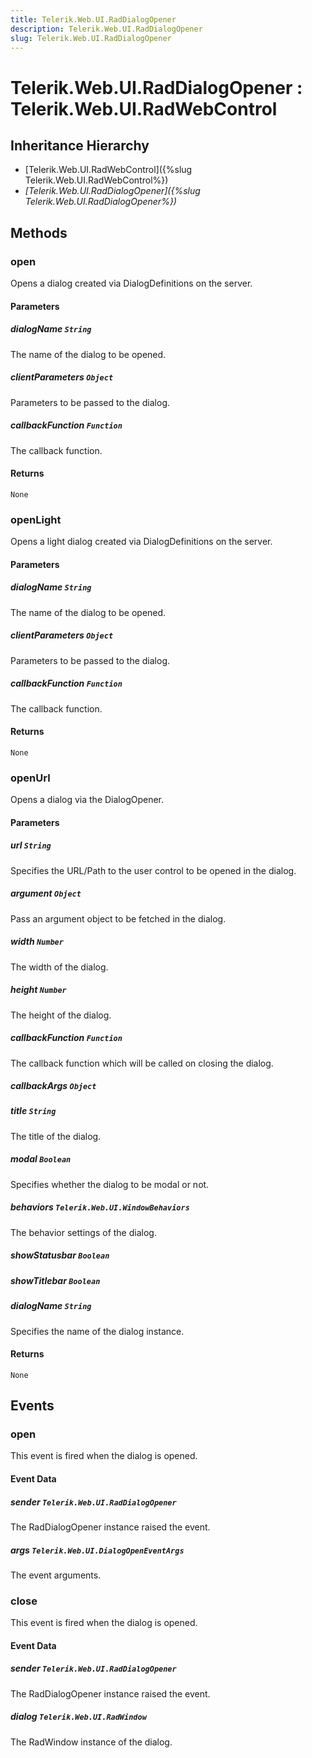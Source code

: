 ```yaml
---
title: Telerik.Web.UI.RadDialogOpener
description: Telerik.Web.UI.RadDialogOpener
slug: Telerik.Web.UI.RadDialogOpener
---
```


# Telerik.Web.UI.RadDialogOpener : Telerik.Web.UI.RadWebControl

## Inheritance Hierarchy

* [Telerik.Web.UI.RadWebControl]({%slug Telerik.Web.UI.RadWebControl%})
* *[Telerik.Web.UI.RadDialogOpener]({%slug Telerik.Web.UI.RadDialogOpener%})*


## Methods

### open 

Opens a dialog created via DialogDefinitions on the server.

#### Parameters

##### dialogName `String`

The name of the dialog to be opened. 

##### clientParameters `Object`

Parameters to be passed to the dialog.

##### callbackFunction `Function`

The callback function.

#### Returns

`None`


### openLight 

Opens a light dialog created via DialogDefinitions on the server.

#### Parameters

##### dialogName `String`

The name of the dialog to be opened. 

##### clientParameters `Object`

Parameters to be passed to the dialog.

##### callbackFunction `Function`

The callback function.

#### Returns

`None`

### openUrl

Opens a dialog via the DialogOpener.

#### Parameters

##### url `String`

Specifies the URL/Path to the user control to be opened in the dialog.

##### argument `Object`

Pass an argument object to be fetched in the dialog.

##### width `Number`

The width of the dialog.

##### height `Number`

The height of the dialog.

##### callbackFunction `Function`

The callback function which will be called on closing the dialog.

##### callbackArgs `Object`

##### title `String`

The title of the dialog.

##### modal `Boolean`

Specifies whether the dialog to be modal or not.

##### behaviors `Telerik.Web.UI.WindowBehaviors`

The behavior settings of the dialog.

##### showStatusbar `Boolean`

##### showTitlebar `Boolean`

##### dialogName `String`

Specifies the name of the dialog instance.

#### Returns

`None`


## Events

### open

This event is fired when the dialog is opened.

#### Event Data

##### sender `Telerik.Web.UI.RadDialogOpener`

The RadDialogOpener instance raised the event.

##### args `Telerik.Web.UI.DialogOpenEventArgs`

The event arguments.

### close

This event is fired when the dialog is opened.

#### Event Data

##### sender `Telerik.Web.UI.RadDialogOpener`

The RadDialogOpener instance raised the event.

##### dialog `Telerik.Web.UI.RadWindow`

The RadWindow instance of the dialog.

